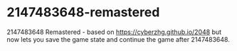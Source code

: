 # 2147483648-remastered
2147483648 Remastered - based on https://cyberzhg.github.io/2048 but now lets you save the game state and continue the game after 2147483648.
